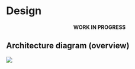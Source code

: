 # Design

<div align="center" style="text-align: center;">

**WORK IN PROGRESS**

</div>

## Architecture diagram (overview)

![](https://docs.google.com/drawings/d/e/2PACX-1vTJf5vkITRpDPlL-icLwYHRbUB7Y2KGbkkdcKNhECJ3tdrUJud9Cr3Hnowp_nLN55aiZuw01hmzXNmw/pub?w=1008&h=761)